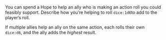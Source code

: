 You can spend a Hope to help an ally who is making an action roll you could feasibly support.
Describe how you’re helping to roll `dice:1d6`to add to the player’s roll.

If multiple allies help an ally on the same action, each rolls their own `dice:d6`, and the ally adds the *highest* result.
